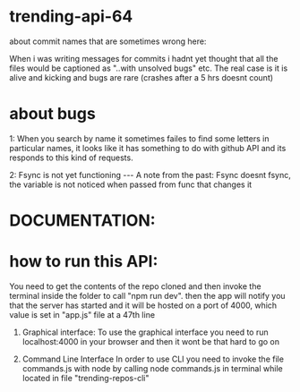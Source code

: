 # trending-api-64

about commit names that are sometimes wrong here:

When i was writing messages for commits i hadnt yet thought that all the files would be captioned as "..with unsolved bugs" etc.
The real case is it is alive and kicking and bugs are rare (crashes after a 5 hrs doesnt count)

# about bugs

1: When you search by name it sometimes failes to find some letters in particular names, it looks like it has something to do with github API and its responds to this kind of requests.

2: Fsync is not yet functioning
--- A note from the past: Fsync doesnt fsync, the variable is not noticed when passed from func that changes it

# DOCUMENTATION:

# how to run this API:

You need to get the contents of the repo cloned and then invoke the terminal inside the folder to call "npm run dev".
then the app will notify you that the server has started and it will be hosted on a port of 4000, which value is set in "app.js" file at a 47th line

1. Graphical interface:
   To use the graphical interface you need to run localhost:4000 in your browser and then it wont be that hard to go on

2. Command Line Interface
   In order to use CLI you need to invoke the file commands.js with node by calling node commands.js in terminal while located in file "trending-repos-cli"
